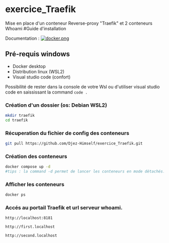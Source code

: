 # exercice_Traefik
Mise en place d'un conteneur Reverse-proxy "Traefik" et 2 conteneurs Whoami
#Guide d'installation

Documentation : [![docker.png](https://doc.traefik.io/traefik/assets/img/providers/docker.png)]([https://commons.wikimedia.org/wiki/Category:Creative_Tail_Round_Animal_Icons](https://doc.traefik.io/traefik/))

## Pré-requis windows
- Docker desktop
- Distribution linux (WSL2)
- Visual studio code (confort)
 
Possibilité de rester dans la console de votre Wsl ou d'utiliser visual studio code en saississant la command ```code .``` 

### Création d'un dossier (os: Debian WSL2)

```bash
mkdir traefik
cd traefik
```

### Récuperation du fichier de config des conteneurs

```bash
git pull https://github.com/Djez-Himself/exercice_Traefik.git
```

### Création des conteneurs

```bash
docker compose up -d 
#tips : la command -d permet de lancer les conteneurs en mode détachés.
```
### Afficher les conteneurs
```bash
docker ps
```

### Accés au portail Traefik et url serveur whoami.

```url
http://localhost:8181
```

```url
http://first.localhost
```

```url
http://second.localhost
```


